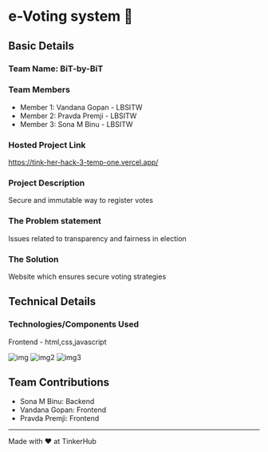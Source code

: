# e-Voting system 🎯


## Basic Details
### Team Name: BiT-by-BiT


### Team Members
- Member 1: Vandana Gopan - LBSITW
- Member 2: Pravda Premji - LBSITW
- Member 3: Sona M Binu - LBSITW

### Hosted Project Link
https://tink-her-hack-3-temp-one.vercel.app/

### Project Description
Secure and immutable way to register votes

### The Problem statement
Issues related to transparency and fairness in election

### The Solution
Website which ensures secure voting strategies

## Technical Details
### Technologies/Components Used
Frontend - html,css,javascript

![img](https://github.com/user-attachments/assets/f6fb086a-be11-4376-94ce-9c18ce0e635e)
![img2](https://github.com/user-attachments/assets/561aa11f-7d38-4205-870c-3bc9cae699e2)
![img3](https://github.com/user-attachments/assets/fc28b1cd-7621-4b1c-ac58-87b7373af377)



## Team Contributions
- Sona M Binu: Backend
- Vandana Gopan: Frontend
- Pravda Premji: Frontend

---
Made with ❤️ at TinkerHub
